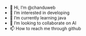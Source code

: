 - 👋 Hi, I’m @chanduweb
- 👀 I’m interested in developing
- 🌱 I’m currently learning java
- 💞️ I’m looking to collaborate on AI
- 📫 How to reach me through github

<!---
chanduweb/chanduweb is a ✨ special ✨ repository because its `README.md` (this file) appears on your GitHub profile.
You can click the Preview link to take a look at your changes.
--->
